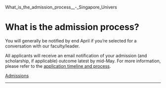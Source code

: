 What_is_the_admission_process__-_Singapore_Univers



What is the admission process?
==============================

You will generally be notified by end April if you’re selected for a conversation with our faculty/leader.




All applicants will receive an email notification of your admission (and scholarship, if applicable) outcome latest by mid-May. For more information, please refer to the [application timeline and process](/admissions/undergraduate/application-guide/).

[Admissions](https://www.sutd.edu.sg/tag/admissions/)

---

